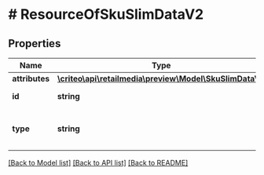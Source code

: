 # # ResourceOfSkuSlimDataV2

## Properties

Name | Type | Description | Notes
------------ | ------------- | ------------- | -------------
**attributes** | [**\criteo\api\retailmedia\preview\Model\SkuSlimDataV2**](SkuSlimDataV2.md) |  | [optional]
**id** | **string** | Id of the entity | [optional]
**type** | **string** | Canonical type name of the entity | [optional]

[[Back to Model list]](../../README.md#models) [[Back to API list]](../../README.md#endpoints) [[Back to README]](../../README.md)
